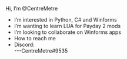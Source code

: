 Hi, I’m @CentreMetre
- I’m interested in Python, C# and Winforms
- I’m wanting to learn LUA for Payday 2 mods
- I’m looking to collaborate on Winforms apps
- How to reach me <br>
- Discord: <br>
---CentreMetre#9535

<!---
CentreMetre/CentreMetre is a ✨ special ✨ repository because its `README.md` (this file) appears on your GitHub profile.
You can click the Preview link to take a look at your changes.
--->
